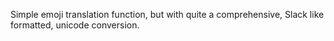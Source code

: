 Simple emoji translation function, but with quite a comprehensive, Slack like formatted, unicode conversion.
